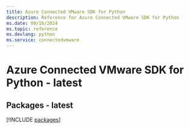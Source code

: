```yaml
---
title: Azure Connected VMware SDK for Python
description: Reference for Azure Connected VMware SDK for Python
ms.date: 09/16/2024
ms.topic: reference
ms.devlang: python
ms.service: connectedvmware
---
```

# Azure Connected VMware SDK for Python - latest
## Packages - latest
[!INCLUDE [packages](connected-vmware-index.md)]